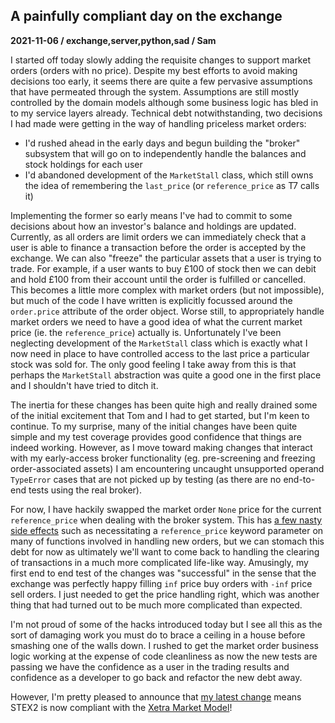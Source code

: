 ## A painfully compliant day on the exchange
**2021-11-06 / exchange,server,python,sad / Sam**

I started off today slowly adding the requisite changes to support market orders (orders with no price). Despite my best efforts to avoid making decisions too early, it seems there are quite a few pervasive assumptions that have permeated through the system.
Assumptions are still mostly controlled by the domain models although some business logic has bled in to my service layers already.
Technical debt notwithstanding, two decisions I had made were getting in the way of handling priceless market orders:

* I'd rushed ahead in the early days and begun building the "broker" subsystem that will go on to independently handle the balances and stock holdings for each user
* I'd abandoned development of the `MarketStall` class, which still owns the idea of remembering the `last_price` (or `reference_price` as T7 calls it)

Implementing the former so early means I've had to commit to some decisions about how an investor's balance and holdings are updated.
Currently, as all orders are limit orders we can immediately check that a user is able to finance a transaction before the order is accepted by the exchange.
We can also "freeze" the particular assets that a user is trying to trade. For example, if a user wants to buy £100 of stock then we can debit and hold £100 from their account until the order is fulfilled or cancelled.
This becomes a little more complex with market orders (but not impossible), but much of the code I have written is explicitly focussed around the `order.price` attribute of the order object.
Worse still, to appropriately handle market orders we need to have a good idea of what the current market price (ie. the `reference_price`) actually is.
Unfortunately I've been neglecting development of the `MarketStall` class which is exactly what I now need in place to have controlled access to the last price a particular stock was sold for.
The only good feeling I take away from this is that perhaps the `MarketStall` abstraction was quite a good one in the first place and I shouldn't have tried to ditch it.

The inertia for these changes has been quite high and really drained some of the initial excitement that Tom and I had to get started, but I'm keen to continue.
To my surprise, many of the initial changes have been quite simple and my test coverage provides good confidence that things are indeed working.
However, as I move toward making changes that interact with my early-access broker functionality (eg. pre-screening and freezing order-associated assets) I am encountering uncaught unsupported operand `TypeError` cases that are not picked up by testing (as there are no end-to-end tests using the real broker).

For now, I have hackily swapped the market order `None` price for the current `reference_price` when dealing with the broker system.
This has [a few nasty side effects](https://github.com/SAMTOMINDUSTRYS/stex2s-python/issues/3) such as necessitating a `reference_price` keyword parameter on many of functions involved in handling new orders, but we can stomach this debt for now as ultimately we'll want to come back to handling the clearing of transactions in a much more complicated life-like way.
Amusingly, my first end to end test of the changes was "successful" in the sense that the exchange was perfectly happy filling `inf` price buy orders with `-inf` price sell orders. I just needed to get the price handling right, which was another thing that had turned out to be much more complicated than expected.

I'm not proud of some of the hacks introduced today but I see all this as the sort of damaging work you must do to brace a ceiling in a house before smashing one of the walls down. I rushed to get the market order business logic working at the expense of code cleanliness as now the new tests are passing we have the confidence as a user in the trading results and confidence as a developer to go back and refactor the new debt away.

However, I'm pretty pleased to announce that [my latest change](https://github.com/SAMTOMINDUSTRYS/stex2s-python/commit/275aa2fd159f5ca7aff3cc8a1e8c6f33ed885fcb) means STEX2 is now compliant with the [Xetra Market Model](https://www.xetra.com/resource/blob/2685962/f818a7bba76ed64b9fc1bea2693b151d/data/T7_Market_Model-_Xetra_en.pdf)!
